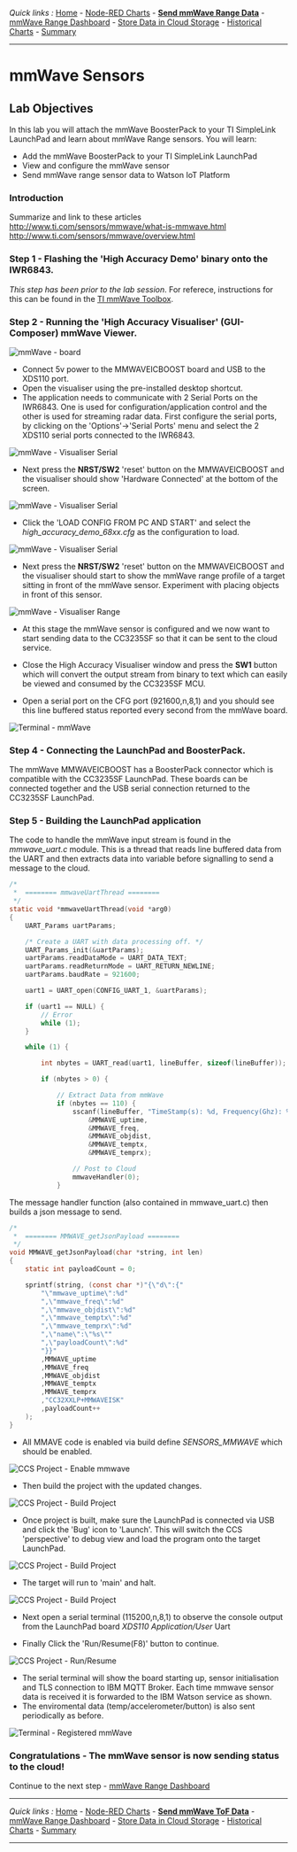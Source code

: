 *Quick links :*
[Home](/README.md) - [Node-RED Charts](DASHBOARD.md) - [**Send mmWave Range Data**](MMWAVETOF.md) - [mmWave Range Dashboard](TOFDASH.md) - [Store Data in Cloud Storage](CLOUDANT.md) - [Historical Charts](HISTORY.md) - [Summary](SUMMARY.md)
***

# mmWave Sensors

## Lab Objectives

In this lab you will attach the mmWave BoosterPack to your TI SimpleLink LaunchPad and learn about mmWave Range sensors. You will learn:

- Add the mmWave BoosterPack to your TI SimpleLink LaunchPad
- View and configure the mmWave sensor
- Send mmWave range sensor data to Watson IoT Platform

### Introduction

Summarize and link to these articles
http://www.ti.com/sensors/mmwave/what-is-mmwave.html
http://www.ti.com/sensors/mmwave/overview.html

### Step 1 - Flashing the 'High Accuracy Demo' binary onto the IWR6843.  

*This step has been prior to the lab session*.  For referece, instructions for this can be found in the [TI mmWave Toolbox](http://dev.ti.com/tirex/explore/node?node=AJoMGA2ID9pCPWEKPi16wg__VLyFKFf__LATEST).

### Step 2 - Running the 'High Accuracy Visualiser' (GUI-Composer) mmWave Viewer.  

![mmWave - board](/screenshots/iwr6843isk_iwr6843isk-e-003-annotate.jpg)

- Connect 5v power to the MMWAVEICBOOST board and USB to the XDS110 port.
- Open the visualiser using the pre-installed desktop shortcut.
- The application needs to communicate with 2 Serial Ports on the IWR6843.  One is used for configuration/application control and the other is used for streaming radar data.  First configure the serial ports, by clicking on the 'Options'->'Serial Ports' menu and select the 2 XDS110 serial ports connected to the IWR6843.

![mmWave - Visualiser Serial](/screenshots/MMWAVE-visualiserserial.png)

- Next press the **NRST/SW2** 'reset' button on the MMWAVEICBOOST and the visualiser should show 'Hardware Connected' at the bottom of the screen.

![mmWave - Visualiser Serial](/screenshots/MMWAVE-visualiserconnected.png)


- Click the 'LOAD CONFIG FROM PC AND START' and select the *high_accuracy_demo_68xx.cfg* as the configuration to load.

![mmWave - Visualiser Serial](/screenshots/MMWAVE-visualiserloadconfig.png)

- Next press the **NRST/SW2** 'reset' button on the MMWAVEICBOOST and the visualiser should start to show the mmWave range profile of a target sitting in front of the mmWave sensor.  Experiment with placing objects in front of this sensor.  

![mmWave - Visualiser Range](/screenshots/MMWAVE-visualiserrangeprofile.png)

- At this stage the mmWave sensor is configured and we now want to start sending data to the CC3235SF so that it can be sent to the cloud service.

- Close the High Accuracy Visualiser window and press the **SW1** button which will convert the output stream from binary to text which can easily be viewed and consumed by the CC3235SF MCU.

- Open a serial port on the CFG port (921600,n,8,1) and you should see this line buffered status reported every second from the mmWave board.

![Terminal - mmWave](/screenshots/TERM-mmwave.png)

### Step 4 - Connecting the LaunchPad and BoosterPack.  

The mmWave MMWAVEICBOOST has a BoosterPack connector which is compatible with the CC3235SF LaunchPad.  These boards can be connected together and the USB serial connection returned to the CC3235SF LaunchPad.

### Step 5 - Building the LaunchPad application

The code to handle the mmWave input stream is found in the *mmwave_uart.c* module.  This is a thread that reads line buffered data from the UART and then extracts data into variable before signalling to send a message to the cloud.

```c
/*
 *  ======== mmwaveUartThread ========
 */
static void *mmwaveUartThread(void *arg0)
{
    UART_Params uartParams;

    /* Create a UART with data processing off. */
    UART_Params_init(&uartParams);
    uartParams.readDataMode = UART_DATA_TEXT;
    uartParams.readReturnMode = UART_RETURN_NEWLINE;
    uartParams.baudRate = 921600;

    uart1 = UART_open(CONFIG_UART_1, &uartParams);

    if (uart1 == NULL) {
        // Error
        while (1);
    }

    while (1) {

        int nbytes = UART_read(uart1, lineBuffer, sizeof(lineBuffer));

        if (nbytes > 0) {

            // Extract Data from mmWave
            if (nbytes == 110) {
                sscanf(lineBuffer, "TimeStamp(s): %d, Frequency(Ghz): %d, Range(mm): %d, Temp_TX0(C): %d, Temp_RX0(C): %d",
                    &MMWAVE_uptime,
                    &MMWAVE_freq,
                    &MMWAVE_objdist,
                    &MMWAVE_temptx,
                    &MMWAVE_temprx);

                // Post to Cloud
                mmwaveHandler(0);
            }
```
The message handler function (also contained in mmwave_uart.c) then builds a json message to send.

```c
/*
 *  ======== MMWAVE_getJsonPayload ========
 */
void MMWAVE_getJsonPayload(char *string, int len)
{
    static int payloadCount = 0;

    sprintf(string, (const char *)"{\"d\":{"
        "\"mmwave_uptime\":%d"
        ",\"mmwave_freq\":%d"
        ",\"mmwave_objdist\":%d"
        ",\"mmwave_temptx\":%d"
        ",\"mmwave_temprx\":%d"
        ",\"name\":\"%s\""
        ",\"payloadCount\":%d"
        "}}"
        ,MMWAVE_uptime
        ,MMWAVE_freq
        ,MMWAVE_objdist
        ,MMWAVE_temptx
        ,MMWAVE_temprx
        ,"CC32XXLP+MMWAVEISK"
        ,payloadCount++
    );
}    

```

- All MMAVE code is enabled via build define *SENSORS_MMWAVE* which should be enabled.

![CCS Project - Enable mmwave](/screenshots/CCS-enablemmwave.png)

- Then build the project with the updated changes.

![CCS Project - Build Project](/screenshots/CCS-buildproject.png)

- Once project is built, make sure the LaunchPad is connected via USB and click the 'Bug' icon to 'Launch'.  This will switch the CCS 'perspective' to debug view and load the program onto the target LaunchPad. 

![CCS Project - Build Project](/screenshots/CCS-launchdebugger.png)

- The target will run to 'main' and halt.

![CCS Project - Build Project](/screenshots/CCS-programatmain.png)

- Next open a serial terminal (115200,n,8,1) to observe the console output from the LaunchPad board *XDS110 Application/User* Uart 

- Finally Click the 'Run/Resume(F8)' button to continue.

![CCS Project - Run/Resume](/screenshots/CCS-runresume.png)

- The serial terminal will show the board starting up, sensor initialisation and TLS connection to IBM MQTT Broker.  Each time mmwave sensor data is received it is forwarded to the IBM Watson service as shown.
- The enviromental data (temp/accelerometer/button) is also sent periodically as before.

![Terminal - Registered mmWave](/screenshots/TERM-registeredmmwave.png)


### Congratulations - The mmWave sensor is now sending status to the cloud!

Continue to the next step - [mmWave Range Dashboard](TOFDASH.md)

***
*Quick links :*
[Home](/README.md) - [Node-RED Charts](DASHBOARD.md) - [**Send mmWave ToF Data**](MMWAVETOF.md) - [mmWave Range Dashboard](TOFDASH.md) - [Store Data in Cloud Storage](CLOUDANT.md) - [Historical Charts](HISTORY.md) - [Summary](SUMMARY.md)
***

